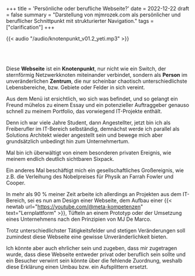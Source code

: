 +++
title = 'Persönliche oder berufliche Webseite?'
date = 2022-12-22
draft = false
summary = "Darstellung von mjmrozek.com als persönlicher und beruflicher Schnittpunkt mit strukturierter Navigation."
tags = ["clarification"]
+++

{{< audio "/audio/knotenpunkt_v01.2_yeti.mp3" >}}  

</br></br>  
Diese **Webseite** ist ein **Knotenpunkt**, nur nicht wie ein Switch, der sternförmig Netzwerkknoten miteinander verbindet, sondern als **Person** im unveränderlichen **Zentrum**, die nur scheinbar chaotisch unterschiedlichste Lebensbereiche, bzw. Gebiete oder Felder in sich vereint.

Aus dem Menü ist ersichtlich, wo sich was befindet, und so gelangt ein Freund mühelos zu einem Essay und ein potenzieller Auftraggeber genauso schnell zu meinem Portfolio, das vorwiegend IT-Projekte enthält.

Denn ich war viele Jahre Student, dann Angestellter, jetzt bin ich als Freiberufler im IT-Bereich selbständig, demnächst werde ich parallel als Solutions Architekt wieder angestellt sein und bewege mich aber grundsätzlich unbedingt hin zum Unternehmertum.

Mal bin ich überwältigt von einem besonderen privaten Ereignis, wie meinem endlich deutlich sichtbaren Sixpack.

Ein anderes Mal beschäftigt mich ein gesellschaftliches Großereignis, wie z.B. die Verleihung des Nobelpreises für Physik an Farrah Fowler und Cooper.

In mehr als 90 % meiner Zeit arbeite ich allerdings an Projekten aus dem IT-Bereich, sei es nun am Design einer Webseite, dem Aufbau einer {{< newtab url="https://youtube.com/@meta-kompetenzen" text="Lernplattform" >}}, Tüfteln an einem Prototyp oder der Umsetzung eines Unternehmens nach den Prinzipien von MJ De Marco.

Trotz unterschiedlichster Tätigkeitsfelder und stetigen Veränderungen soll zumindest diese Webseite eine gewisse Unveränderlichkeit bieten.

Ich könnte aber auch ehrlicher sein und zugeben, dass mir zugetragen wurde, dass diese Webseite entweder privat oder beruflich sein sollte und ein Besucher verwirrt sein könnte über die fehlende Zuordnung, weshalb diese Erklärung einen Umbau bzw. ein Aufsplittern ersetzt. 
